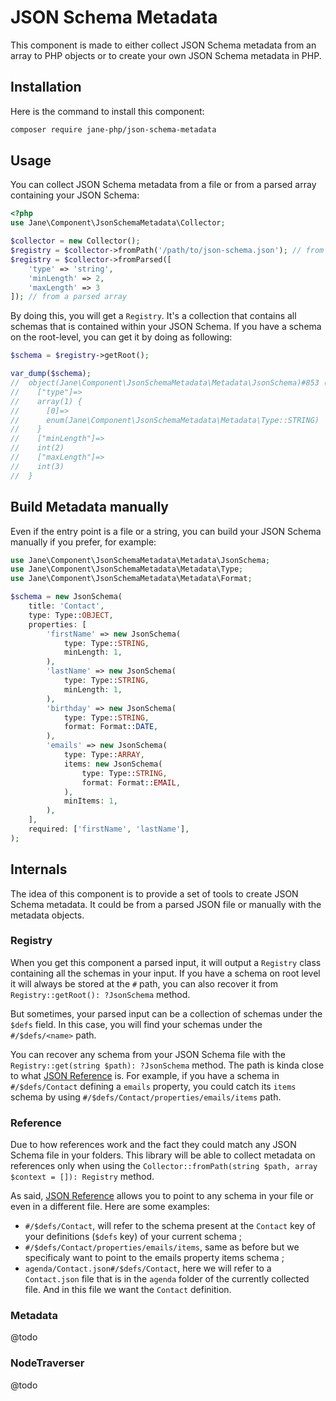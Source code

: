 # JSON Schema Metadata

This component is made to either collect JSON Schema metadata from an array to PHP objects or to create your own
JSON Schema metadata in PHP.

## Installation

Here is the command to install this component:

```bash
composer require jane-php/json-schema-metadata
```

## Usage

You can collect JSON Schema metadata from a file or from a parsed array containing your JSON Schema:

```php
<?php
use Jane\Component\JsonSchemaMetadata\Collector;

$collector = new Collector();
$registry = $collector->fromPath('/path/to/json-schema.json'); // from a file
$registry = $collector->fromParsed([
    'type' => 'string',
    'minLength' => 2,
    'maxLength' => 3
]); // from a parsed array
```

By doing this, you will get a `Registry`. It's a collection that contains all schemas that is contained within your 
JSON Schema. If you have a schema on the root-level, you can get it by doing as following:

```php
$schema = $registry->getRoot();

var_dump($schema);
//  object(Jane\Component\JsonSchemaMetadata\Metadata\JsonSchema)#853 (42) {
//    ["type"]=>
//    array(1) {
//      [0]=>
//      enum(Jane\Component\JsonSchemaMetadata\Metadata\Type::STRING)
//    }
//    ["minLength"]=>
//    int(2)
//    ["maxLength"]=>
//    int(3)
//  }
```

## Build Metadata manually

Even if the entry point is a file or a string, you can build your JSON Schema manually if you prefer, for example:
```php
use Jane\Component\JsonSchemaMetadata\Metadata\JsonSchema;
use Jane\Component\JsonSchemaMetadata\Metadata\Type;
use Jane\Component\JsonSchemaMetadata\Metadata\Format;

$schema = new JsonSchema(
    title: 'Contact',
    type: Type::OBJECT,
    properties: [
        'firstName' => new JsonSchema(
            type: Type::STRING,
            minLength: 1,
        ),
        'lastName' => new JsonSchema(
            type: Type::STRING,
            minLength: 1,
        ),
        'birthday' => new JsonSchema(
            type: Type::STRING,
            format: Format::DATE,
        ),
        'emails' => new JsonSchema(
            type: Type::ARRAY,
            items: new JsonSchema(
                type: Type::STRING,
                format: Format::EMAIL,
            ),
            minItems: 1,
        ),
    ],
    required: ['firstName', 'lastName'],
);
```

## Internals

The idea of this component is to provide a set of tools to create JSON Schema metadata. It could be from a parsed JSON
file or manually with the metadata objects.

### Registry

When you get this component a parsed input, it will output a `Registry` class containing all the schemas in your input.
If you have a schema on root level it will always be stored at the `#` path, you can also recover it from 
`Registry::getRoot(): ?JsonSchema` method. 

But sometimes, your parsed input can be a collection of schemas under the `$defs` field. In this case, you will find
your schemas under the `#/$defs/<name>` path.

You can recover any schema from your JSON Schema file with the `Registry::get(string $path): ?JsonSchema` method. 
The path is kinda close to what [JSON Reference](https://json-spec.readthedocs.io/reference.html) is. For example, 
if you have a schema in `#/$defs/Contact` defining a `emails` property, you could catch its `items` schema by using 
`#/$defs/Contact/properties/emails/items` path.

### Reference

Due to how references work and the fact they could match any JSON Schema file in your folders. This library will be able
to collect metadata on references only when using the `Collector::fromPath(string $path, array $context = []): Registry` 
method.

As said, [JSON Reference](https://json-spec.readthedocs.io/reference.html) allows you to point to any schema in your file
or even in a different file. Here are some examples:
- `#/$defs/Contact`, will refer to the schema present at the `Contact` key of your definitions (`$defs` key) of your 
current schema ;
- `#/$defs/Contact/properties/emails/items`, same as before but we specificaly want to point to the emails property 
items schema ;
- `agenda/Contact.json#/$defs/Contact`, here we will refer to a `Contact.json` file that is in the `agenda` folder of
the currently collected file. And in this file we want the `Contact` definition.

### Metadata

@todo

### NodeTraverser

@todo
